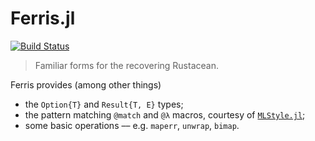 # Ferris.jl

[![Build Status](https://github.com/eikopf/Ferris.jl/actions/workflows/CI.yml/badge.svg?branch=main)](https://github.com/eikopf/Ferris.jl/actions/workflows/CI.yml?query=branch%3Amain)

> Familiar forms for the recovering Rustacean.

Ferris provides (among other things)

- the `Option{T}` and `Result{T, E}` types;
- the pattern matching `@match` and `@λ` macros, courtesy of [`MLStyle.jl`](https://github.com/thautwarm/MLStyle.jl);
- some basic operations –– e.g. `maperr`, `unwrap`, `bimap`.
